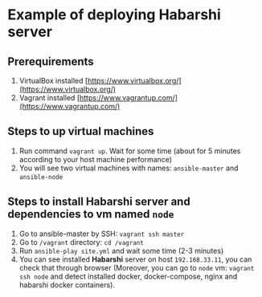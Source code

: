 # Example of deploying Habarshi server


## Prerequirements
1. VirtualBox installed [https://www.virtualbox.org/](https://www.virtualbox.org/)
2. Vagrant installed [https://www.vagrantup.com/](https://www.vagrantup.com/)

## Steps to up virtual machines
1. Run command `vagrant up`. Wait for some time (about for 5 minutes according to your host machine performance)
2. You will see two virtual machines with names: `ansible-master` and `ansible-node`

## Steps to install **Habarshi** server and dependencies to vm named `node`
1. Go to ansible-master by SSH: `vagrant ssh master`
2. Go to `/vagrant` directory: `cd /vagrant`
3. Run `ansible-play site.yml` and wait some time (2-3 minutes)
4. You can see installed **Habarshi** server on host `192.168.33.11`, you can check that through browser (Moreover, you can go to `node` vm: `vagrant ssh node` and detect installed docker, docker-compose, nginx and habarshi docker containers).